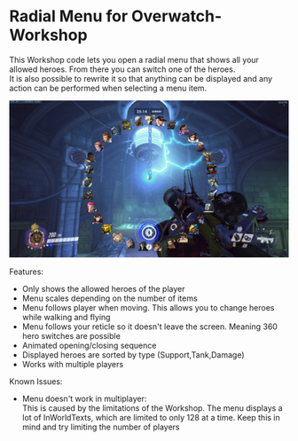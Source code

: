 # Radial Menu for Overwatch-Workshop

This Workshop code lets you open a radial menu that shows all your allowed heroes. From there you can switch one of the heroes.<br>
It is also possible to rewrite it so that anything can be displayed and any action can be performed when selecting a menu item.

<img src="./img/all_heroes_eichenwalde_halloween.jpg" alt="Menu with all heroes" width="800"/>

Features:
- Only shows the allowed heroes of the player
- Menu scales depending on the number of items
- Menu follows player when moving. This allows you to change heroes while walking and flying
- Menu follows your reticle so it doesn't leave the screen. Meaning 360 hero switches are possible
- Animated opening/closing sequence
- Displayed heroes are sorted by type (Support,Tank,Damage)
- Works with multiple players

Known Issues:
- Menu doesn't work in multiplayer:<br> 
This is caused by the limitations of the Workshop. The menu displays a lot of InWorldTexts, which are limited to only 128 at a time. Keep this in mind and try limiting the number of players